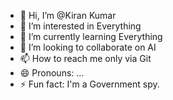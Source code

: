 - 👋 Hi, I’m @Kiran Kumar
- 👀 I’m interested in Everything
- 🌱 I’m currently learning Everything
- 💞️ I’m looking to collaborate on AI
- 📫 How to reach me only via Git
- 😄 Pronouns: ...
- ⚡ Fun fact: I'm a Government spy.

<!---
Kiran Kumar is a ✨ special ✨ repository because its `README.md` (this file) appears on your GitHub profile.
You can click the Preview link to take a look at your changes.
--->
